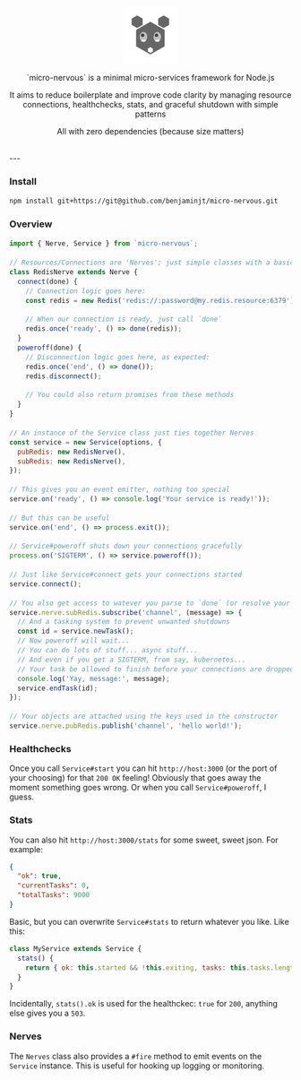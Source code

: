 <p align="center">
  <img
    alt="Media Events Logo"
    src="https://raw.githubusercontent.com/benjaminjt/micro-nervous/master/logo/logo.png"
    width="100px"
  />
</p>
<p align="center">
`micro-nervous` is a minimal micro-services framework for Node.js
</p>
<p align="center">
It aims to reduce boilerplate and improve code clarity by managing resource connections, healthchecks, stats, and graceful shutdown with simple patterns
</p>
<p align="center">
All with zero dependencies (because size matters)
</p>

</br>
---
</br>

### Install

```bash
npm install git+https://git@github.com/benjaminjt/micro-nervous.git
```

### Overview

```js
import { Nerve, Service } from `micro-nervous`;

// Resources/Connections are 'Nerves'; just simple classes with a basic interface
class RedisNerve extends Nerve {
  connect(done) {
    // Connection logic goes here:
    const redis = new Redis('redis://:password@my.redis.resource:6379');

    // When our connection is ready, just call `done`
    redis.once('ready', () => done(redis));
  }
  poweroff(done) {
    // Disconnection logic goes here, as expected:
    redis.once('end', () => done());
    redis.disconnect();

    // You could also return promises from these methods
  }
}

// An instance of the Service class just ties together Nerves
const service = new Service(options, { 
  pubRedis: new RedisNerve(),
  subRedis: new RedisNerve(),
});

// This gives you an event emitter, nothing too special
service.on('ready', () => console.log('Your service is ready!'));

// But this can be useful
service.on('end', () => process.exit());

// Service#poweroff shuts down your connections gracefully
process.on('SIGTERM', () => service.poweroff());

// Just like Service#connect gets your connections started
service.connect();

// You also get access to watever you parse to `done` (or resolve your promise with)
service.nerve.subRedis.subscribe('channel', (message) => {
  // And a tasking system to prevent unwanted shutdowns
  const id = service.newTask();
  // Now poweroff will wait...
  // You can do lots of stuff... async stuff...
  // And even if you get a SIGTERM, from say, kubernetes...
  // Your task be allowed to finish before your connections are dropped!
  console.log('Yay, message:', message);
  service.endTask(id);
});

// Your objects are attached using the keys used in the constructor
service.nerve.pubRedis.publish('channel', 'hello world!');
```

### Healthchecks
Once you call `Service#start` you can hit `http://host:3000` (or the port of your choosing) for that `200 OK` feeling!
Obviously that goes away the moment something goes wrong. Or when you call `Service#poweroff`, I guess.

### Stats
You can also hit `http://host:3000/stats` for some sweet, sweet json. For example:

```json
{
  "ok": true,
  "currentTasks": 0,
  "totalTasks": 9000
}
```

Basic, but you can overwrite `Service#stats` to return whatever you like. Like this:

```js
class MyService extends Service {
  stats() {
    return { ok: this.started && !this.exiting, tasks: this.tasks.length, answer: 42 };
  }
}
```

Incidentally, `stats().ok` is used for the healthckec: `true` for `200`, anything else gives you a `503`.

### Nerves

The `Nerves` class also provides a `#fire` method to emit events on the `Service` instance. This is useful for hooking up logging or monitoring.
